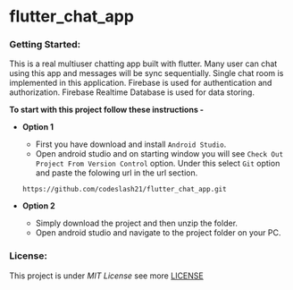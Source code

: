 # flutter_chat_app

### Getting Started:
This is a real multiuser chatting app built with flutter. Many user can chat using this app and messages will be sync sequentially. Single chat room is implemented in this application.
Firebase is used for authentication and authorization. Firebase Realtime Database is used for data storing.

**To start with this project follow these instructions -**

- **Option 1**

  - First you have download and install `Android Studio`.
  - Open android studio and on starting window you will see `Check Out Project From Version Control` option. Under this select `Git` option and paste the folowing url in the url section.
  ```
  https://github.com/codeslash21/flutter_chat_app.git
  ```

- **Option 2**

  - Simply download the project and then unzip the folder.
  - Open android studio and navigate to the project folder on your PC.

### License:
This project is under _MIT License_ see more [LICENSE](https://github.com/codeslash21/flutter_chat_app/blob/master/LICENSE)
